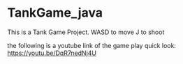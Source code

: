 # TankGame_java
This is a Tank Game Project.
WASD to move 
J to shoot 

the following is a youtube link of the game play quick look:
https://youtu.be/DqR7nedNj4U
